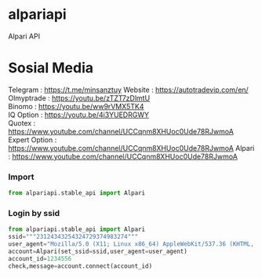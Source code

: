 # alpariapi
Alpari API

# Sosial Media
Telegram : https://t.me/minsanztuy
Website    : https://autotradevip.com/en/  
Olmyptrade : https://youtu.be/zTZT7zDlmtU  
Binomo     : https://youtu.be/ww9rVMX5TK4  
IQ Option  : https://youtu.be/4i3YUEDRGWY  
Quotex     : https://www.youtube.com/channel/UCCqnm8XHUoc0Ude78RJwmoA  
Expert Option     : https://www.youtube.com/channel/UCCqnm8XHUoc0Ude78RJwmoA
Alpari     : https://www.youtube.com/channel/UCCqnm8XHUoc0Ude78RJwmoA  

### Import
```python
from alpariapi.stable_api import Alpari 
```
### Login by ssid
```python
from alpariapi.stable_api import Alpari  
ssid="""23124343254324729374983274"""
user_agent="Mozilla/5.0 (X11; Linux x86_64) AppleWebKit/537.36 (KHTML, like Gecko) Chrome/96.0.4664.93 Safari/537.36"#make sure is value is same as you login web, the alpari is check that.
account=Alpari(set_ssid=ssid,user_agent=user_agent)
account_id=1234556
check,message=account.connect(account_id)
```
```

